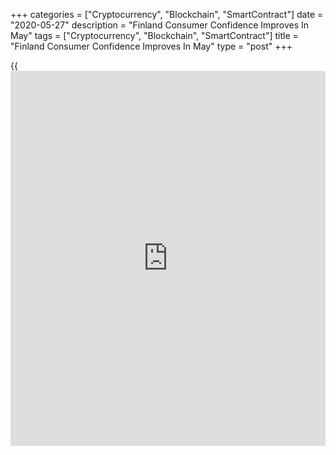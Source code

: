 +++
categories = ["Cryptocurrency", "Blockchain", "SmartContract"]
date = "2020-05-27"
description = "Finland Consumer Confidence Improves In May"
tags = ["Cryptocurrency", "Blockchain", "SmartContract"]
title = "Finland Consumer Confidence Improves In May"
type = "post"
+++

{{<iframe id="large-banner" src="https://www.bounty.group/#slide=10.0" width="100%" height="600" scrolling="no" style="border: 0px solid rgb(216, 221, 230); border-radius: 3px;">}}

Finland's consumer confidence improved in May, survey data from
Statistics Finland showed on Wednesday.

The consumer sentiment index rose to -9.0 in May from -13.9 in April.

All four components of the confidence index improved in May compared to
the previous month.

Households' expectations concerning Finland's [economy][1] increased
slightly in May, and intentions to spend money on durable goods in the
next 12 months returned to average level.

Consumers' view on Finland's economic development remained gloomy and
was close to [historical](https://www.fintechee.com/services/historical-data-for-forex/) low in 2008 to 2009. Consumers' view on their
own future situation was slightly below the long-term average in May.

Expectations' regarding the unemployment situation improved in May but
still remained gloom, the agency said.

Consumers' expect their own financial situation to be excellent in May.

The data was collected from 1,175 persons resident in Finland between
May 1 and 18.

Elsewhere, data from the Confederation of Finnish Industries showed that
the manufacturing confidence index fell to -26 in May from -23 in April.
The reading was well below the long-term average of +1.

Meanwhile, the construction confidence indicator rose four points to -24
in May. This was below its long-term average of -6.

The service sector confidence indicator rose two points to -46 points in
May.

The retail trade confidence climbed 23 to -13 in May, which was below
the long-term average of -1.

For comments and feedback [contact](https://www.playgroundfx.com/contact/): editorial@rtt[news](https://www.letsplayfx.com/blog/forex-news-website/).com

[Economic News][1]

 **What parts of the world are seeing the best (and worst) economic
performances lately? Click[here][2] to check out our [Econ Scorecard][2]
and find out! See up-to-the-moment [ranking](https://www.playgroundfx.com/blog/crypto-exchange-ranking/)s for the best and worst
performers in [GDP][3], [unemployment rate][4], [inflation][5] and much
more.**

   1. www.rtt[news](https://www.letsplayfx.com/blog/forex-news-website/).com/Content/EconomicNews.aspx
   2. www.rtt[news](https://www.letsplayfx.com/blog/forex-news-website/).com/economic-scorecard/world-rank/industrial-production/highest-performance.aspx
   3. www.rtt[news](https://www.letsplayfx.com/blog/forex-news-website/).com/economic-scorecard/world-rank/GDP/highest-performance.aspx
   4. www.rtt[news](https://www.letsplayfx.com/blog/forex-news-website/).com/economic-scorecard/world-rank/unemployment-rate/lowest-performance.aspx
   5. www.rtt[news](https://www.letsplayfx.com/blog/forex-news-website/).com/economic-scorecard/world-rank/CPI/highest-performance.aspx
